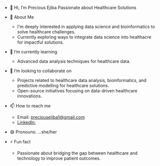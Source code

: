 - 👋 Hi, I’m Precious Ejiba
  Passionate about Healthcare Solutions
- 👀 About Me
  - I'm deeply interested in applying data science and bioinformatics to solve healthcare challenges.
  - Currently exploring ways to integrate data science into healthacre for impactful solutions.
    
- 🌱 I’m currently learning
  - Advanced data analysis techniques for healthcare data.
    
- 💞️ I’m looking to collaborate on
  - Projects related to healthcare data analysis, bioinformatics, and predictive modelling for healthcare solutions.
  - Open-source initiatives focusing on data-driven healthcare innovations.
    
- 📫 How to reach me
  - Email: preciousejiba1@gmail.com
  - [LinkedIn:](https://www.linkedin.com/in/precious-ejiba/)
    
- 😄 Pronouns: ...she/her
  
- ⚡ Fun fact
  - Passionate about bridging the gap between healthcare and technology to improve patient outcomes.

<!---
Preciousejiba/Preciousejiba is a ✨ special ✨ repository because its `README.md` (this file) appears on your GitHub profile.
You can click the Preview link to take a look at your changes.
--->
